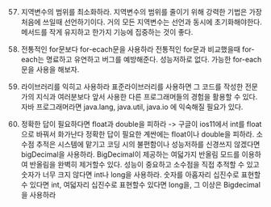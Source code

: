 57. 지역변수의 범위를 최소화하라.
지역변수의 범위를 줄이기 위해 강력한 기법은 가장 처음에 쓰일때 선언하기이다.
거의 모든 지역변수는 선언과 동시에 초기화해야한다.
메서드를 작게 유지하고 한가지 기능에 집중하는 것이 좋다.

58. 전통적인 for문보다 for-ecach문을 사용하라
전통적인 for문과 비교했을때 for-each는 명료하고 유연하고 버그를 예방해준다.
성능저하로 없다.
가능한 for-each문을 사용을 해보자.

59. 라이브러리를 익히고 사용하라
표준라이브러리를 사용하면 그 코드를 작성한 전문가의 지식과 여러분보다 앞서 사용한 다른
프로그래머들의 경험을 활용할 수 있다.
자바 프로그래머라면 java.lang, java.util, java.io 에 익숙해질 필요가 있다.

60. 정확한 답이 필요하다면 float과 double을 피하라 -> 구글이 ios11에서 int를 float으로 바꿔서 화가난다
정확한 답이 필요한 계싼에는 float이나 double을 피하라.
소수점 추적은 시스템에 맡기고 코딩 시의 불편함이나 성능저하를 신경쓰지 않겠다면
bigDecimal을 사용하라. BigDecimal이 제공하는 여덟가지 반올림 모드를 이용하여 반올림을
완벽히 제거할수 있다.
성능이 중요하고 소수점을 직접 추적할 수 있고 숫자가 너무 크지 않다면
int나 long을 사용하라. 숫자를 아홉자리 십진수로 표현할수 있다면 int,
여덟자리 십진수로 표현할수 있다면 long을, 그 이상은 Bigdecimal을 사용하라